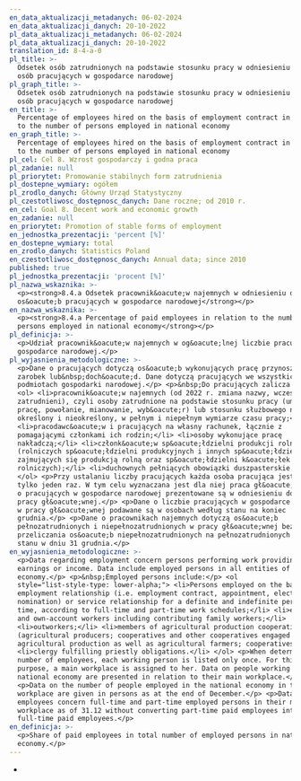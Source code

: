 ```yaml
---
en_data_aktualizacji_metadanych: 06-02-2024
en_data_aktualizacji_danych: 20-10-2022
pl_data_aktualizacji_metadanych: 06-02-2024
pl_data_aktualizacji_danych: 20-10-2022
translation_id: 8-4-a-0
pl_title: >-
  Odsetek osób zatrudnionych na podstawie stosunku pracy w odniesieniu do liczby
  osób pracujących w gospodarce narodowej
pl_graph_title: >-
  Odsetek osób zatrudnionych na podstawie stosunku pracy w odniesieniu do liczby
  osób pracujących w gospodarce narodowej
en_title: >-
  Percentage of employees hired on the basis of employment contract in relation
  to the number of persons employed in national economy
en_graph_title: >-
  Percentage of employees hired on the basis of employment contract in relation
  to the number of persons employed in national economy
pl_cel: Cel 8. Wzrost gospodarczy i godna praca
pl_zadanie: null
pl_priorytet: Promowanie stabilnych form zatrudnienia
pl_dostepne_wymiary: ogółem
pl_zrodlo_danych: Główny Urząd Statystyczny
pl_czestotliwosc_dostępnosc_danych: Dane roczne; od 2010 r.
en_cel: Goal 8. Decent work and economic growth
en_zadanie: null
en_priorytet: Promotion of stable forms of employment
en_jednostka_prezentacji: 'percent [%]'
en_dostepne_wymiary: total
en_zrodlo_danych: Statistics Poland
en_czestotliwosc_dostępnosc_danych: Annual data; since 2010
published: true
pl_jednostka_prezentacji: 'procent [%]'
pl_nazwa_wskaznika: >-
  <p><strong>8.4.a Odsetek pracownik&oacute;w najemnych w odniesieniu do liczby
  os&oacute;b pracujących w gospodarce narodowej</strong></p>
en_nazwa_wskaznika: >-
  <p><strong>8.4.a Percentage of paid employees in relation to the number of
  persons employed in national economy</strong></p>
pl_definicja: >-
  <p>Udział pracownik&oacute;w najemnych w og&oacute;lnej liczbie pracujących w
  gospodarce narodowej.</p>
pl_wyjasnienia_metodologiczne: >-
  <p>Dane o pracujących dotyczą os&oacute;b wykonujących pracę przynoszącą im
  zarobek lub&nbsp;doch&oacute;d. Dane dotyczą pracujących we wszystkich
  podmiotach gospodarki narodowej.</p> <p>&nbsp;Do pracujących zalicza się:</p>
  <ol> <li>pracownik&oacute;w najemnych (od 2022 r. zmiana nazwy, wcześniej
  zatrudnieni), czyli osoby zatrudnione na podstawie stosunku pracy (umowa o
  pracę, powołanie, mianowanie, wyb&oacute;r) lub stosunku służbowego na czas
  określony i nieokreślony, w pełnym i niepełnym wymiarze czasu pracy;</li>
  <li>pracodawc&oacute;w i pracujących na własny rachunek, łącznie z
  pomagającymi członkami ich rodzin;</li> <li>osoby wykonujące pracę
  nakładczą;</li> <li>członk&oacute;w sp&oacute;łdzielni produkcji rolnej
  (rolniczych sp&oacute;łdzielni produkcyjnych i innych sp&oacute;łdzielni
  zajmujących się produkcją rolną oraz sp&oacute;łdzielni k&oacute;łek
  rolniczych);</li> <li>duchownych pełniących obowiązki duszpasterskie.</li>
  </ol> <p>Przy ustalaniu liczby pracujących każda osoba pracująca jest ujmowana
  tylko jeden raz. W tym celu wyznaczana jest dla niej praca gł&oacute;wna. Dane
  o pracujących w gospodarce narodowej prezentowane są w odniesieniu do ich
  pracy gł&oacute;wnej.</p> <p>Dane o liczbie pracujących w gospodarce narodowej
  w pracy gł&oacute;wnej podawane są w osobach według stanu na koniec
  grudnia.</p> <p>Dane o pracownikach najemnych dotyczą os&oacute;b
  pełnozatrudnionych i niepełnozatrudnionych w pracy gł&oacute;wnej bez
  przeliczania os&oacute;b niepełnozatrudnionych na pełnozatrudnionych według
  stanu w dniu 31 grudnia.</p>
en_wyjasnienia_metodologiczne: >-
  <p>Data regarding employment concern persons performing work providing
  earnings or income. Data include employed persons in all entities of national
  economy.</p> <p>&nbsp;Employed persons include:</p> <ol
  style="list-style-type: lower-alpha;"> <li>Persons employed on the basis of an
  employment relationship (i.e. employment contract, appointment, election or
  nomination) or service relationship for a definite and indefinite period of
  time, according to full-time and part-time work schedules;</li> <li>employers
  and own-account workers including contributing family workers;</li>
  <li>outworkers;</li> <li>members of agricultural production cooperatives
  (agricultural producers; cooperatives and other cooperatives engaged in
  agricultural production as well as agricultural farmers; cooperatives);</li>
  <li>clergy fulfilling priestly obligations.</li> </ol> <p>When determining the
  number of employees, each working person is listed only once. For this
  purpose, a main workplace is assigned to her. Data on people working in the
  national economy are presented in relation to their main workplace.</p>
  <p>Data on the number of people employed in the national economy in the main
  workplace are given in persons as at the end of December.</p> <p>Data on paid
  employees concern full-time and part-time employed persons in their main
  workplace as of 31.12 without converting part-time paid employees into
  full-time paid employees.</p>
en_definicja: >-
  <p>Share of paid employees in total number of employed persons in national
  economy.</p>
---
```

-